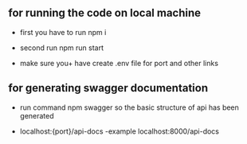 ## for running the code on local machine

- first you have to run npm i

- second run npm run start

- make sure you+ have create .env file for port and other links

## for generating swagger documentation

- run command npm swagger so the basic structure of api has been generated

- localhost:{port}/api-docs
  -example localhost:8000/api-docs
